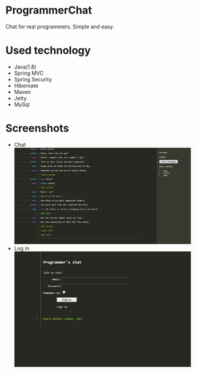 # ProgrammerChat

Chat for real programmers. Simple and easy.

# Used technology
- Java(1.8)
- Spring MVC
- Spring Security
- Hibernate 
- Maven
- Jetty
- MySql

# Screenshots
- Chat
![Alt tag](screenshoots/1.png)
- Log in
![Alt tag](screenshoots/2.png)

